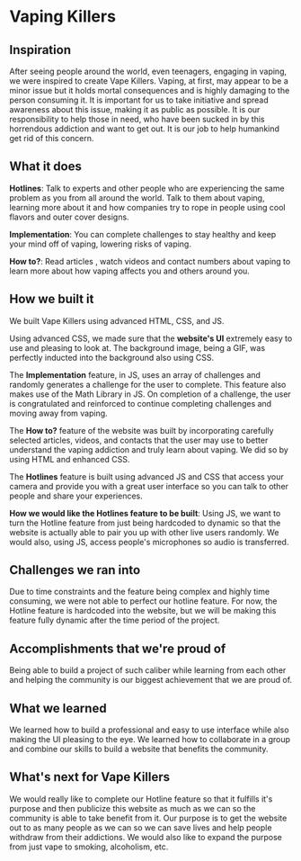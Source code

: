 # Vaping Killers

## Inspiration
After seeing people around the world, even teenagers, engaging in vaping, we were inspired to create Vape Killers. Vaping, at first, may appear to be a minor issue but it holds mortal consequences and is highly damaging to the person consuming it. It is important for us to take initiative and spread awareness about this issue, making it as public as possible. It is our responsibility to help those in need, who have been sucked in by this horrendous addiction and want to get out. It is our job to help humankind get rid of this concern. 

## What it does
**Hotlines**: Talk to experts and other people who are experiencing the same problem as you from all around the world. Talk to them about vaping, learning more about it and how companies try to rope in people using cool flavors and outer cover designs. 

**Implementation**: You can complete challenges to stay healthy and keep your mind off of vaping, lowering risks of vaping.

**How to?**: Read articles , watch videos and contact numbers about vaping to learn more about how vaping affects you and others around you. 

## How we built it
We built Vape Killers using advanced HTML, CSS, and JS. 

Using advanced CSS, we made sure that the **website's UI** extremely easy to use and pleasing to look at. The background image, being a GIF, was perfectly inducted into the background also using CSS. 

The **Implementation** feature, in JS, uses an array of challenges and randomly generates a challenge for the user to complete. This feature also makes use of the Math Library in JS. On completion of a challenge, the user is congratulated and reinforced to continue completing challenges and moving away from vaping.

The **How to?** feature of the website was built by incorporating carefully selected articles, videos, and contacts that the user may use to better understand the vaping addiction and truly learn about vaping. We did so by using HTML and enhanced CSS. 

The **Hotlines** feature is built using advanced JS and CSS that access your camera and provide you with a great user interface so you can talk to other people and share your experiences. 

**How we would like the Hotlines feature to be built**: Using JS, we want to turn the Hotline feature from just being hardcoded to dynamic so that the website is actually able to pair you up with other live users randomly. We would also, using JS, access people's microphones so audio is transferred. 


## Challenges we ran into
Due to time constraints and the feature being complex and highly time consuming, we were not able to perfect our hotline feature. For now, the Hotline feature is hardcoded into the website, but we will be making this feature fully dynamic after the time period of the project.

## Accomplishments that we're proud of
Being able to build a project of such caliber while learning from each other and helping the community is our biggest achievement that we are proud of. 

## What we learned
We learned how to build a professional and easy to use interface while also making the UI pleasing to the eye. We learned how to collaborate in a group and combine our skills to build a website that benefits the community. 

## What's next for Vape Killers
We would really like to complete our Hotline feature so that it fulfills it's purpose and then publicize this website as much as we can so the community is able to take benefit from it. Our purpose is to get the website out to as many people as we can so we can save lives and help people withdraw from their addictions. We would also like to expand the purpose from just vape to smoking, alcoholism, etc. 
